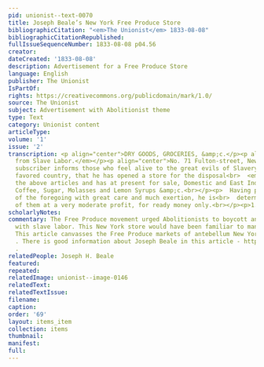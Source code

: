 ```yaml
---
pid: unionist--text-0070
title: Joseph Beale’s New York Free Produce Store
bibliographicCitation: "<em>The Unionist</em> 1833-08-08"
bibliographicCitationRepublished: 
fullIssueSequenceNumber: 1833-08-08 p04.56
creator: 
dateCreated: '1833-08-08'
description: Advertisement for a Free Produce Store
language: English
publisher: The Unionist
IsPartOf: 
rights: https://creativecommons.org/publicdomain/mark/1.0/
source: The Unionist
subject: Advertisement with Abolitionist theme
type: Text
category: Unionist content
articleType: 
volume: '1'
issue: '2'
transcription: <p align="center">DRY GOODS, GROCERIES, &amp;c.</p><p align="center"><em>Free
  from Slave Labor.</em></p><p align="center">No. 71 Fulton-street, New York.</p><p>  THE
  subscriber informs those who feel alive to the great evils of Slavery in<br>  this
  favored country, that he has opened a store for the disposal<br>  <em>exclusively</em>  of
  the above articles and has at present for sale, Domestic and East India<br>  manufactures—Rice,
  Coffee, Sugar, Molasses and Lemon Syrups &amp;c.<br></p><p>  Having procured many
  of the foregoing with great care and much exertion, he is<br>  determined to dispose
  of them at a very moderate profit, for ready money only.<br></p><p>1.JOSEPH H. BEALE.</p>
scholarlyNotes: 
commentary: The Free Produce movement urged Abolitionists to boycott any goods made
  with slave labor. This New York store would have been familiar to many of the students.
  This article canvasses the Free Produce markets of antebellum New York City - https://www.nyfoodstory.com/wp-content/uploads/2020/11/2013_CHNY_NY_Foodstory_FINAL-2.pdf
  . There is good information about Joseph Beale in this article - https://vermonthistory.org/journal/69/vt69_s04.pdf
  .
relatedPeople: Joseph H. Beale
featured: 
repeated: 
relatedImage: unionist--image-0146
relatedText: 
relatedTextIssue: 
filename: 
caption: 
order: '69'
layout: items_item
collection: items
thumbnail: 
manifest: 
full: 
---
```

